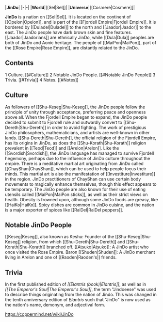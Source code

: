 |**JinDo**|
|-|-|
|**World**|[[Sel\|Sel]]|
|**Universe**|[[Cosmere\|Cosmere]]|

**JinDo** is a nation on [[Sel\|Sel]]. It is located on the continent of [[Opelon\|Opelon]], and is part of the [[Fjordell Empire\|Fjordell Empire]]. It is bordered by [[Duladel\|Duladel]] to the north and [[Jaador\|Jaador]] to the east.
The JinDo people have dark brown skin and fine features. [[Jaador\|Jaadorians]] are ethnically JinDo, while [[Dula\|Dula]] peoples are both of JinDo and Aonic heritage. The people of [[MaiPon\|MaiPon]], part of the [[Rose Empire\|Rose Empire]], are distantly related to the JinDo.

## Contents

1 Culture. [[#Culture]] 
2 Notable JinDo People. [[#Notable JinDo People]] 
3 Trivia. [[#Trivia]] 
4 Notes. [[#Notes]] 


## Culture
As followers of [[Shu-Keseg\|Shu-Keseg]], the JinDo people follow the principle of unity through acceptance, preferring peace and openness above all. When the Fjordell Empire began to expand, the JinDo people decided to submit to Fjordell rule and outwardly convert to [[Shu-Dereth\|Shu-Dereth]] in order to avoid fighting.
The work of prestigious JinDo philosophers, mathematicians, and artists are well-known in other lands. [[Shu-Dereth\|Shu-Dereth]], the official religion of the Fjordell Empire, has its origins in JinDo, as does the [[Shu-Korath\|Shu-Korath]] religion prevalent in [[Teod\|Teod]] and [[Arelon\|Arelon]]. Like the [[Svordish\|Svordish]], the JinDo language has managed to survive Fjordell hegemony, perhaps due to the influence of JinDo culture throughout the empire.
There is a meditative martial art originating from JinDo called [[ChayShan\|ChayShan]], which can be used to help people focus their minds. This martial art is also the manifestation of [[Investiture\|Investiture]] in the region. JinDo practitioners of ChayShan can use certain body movements to magically enhance themselves, though this effect appears to be temporary.
The JinDo people are also known for their use of eating utensils called [[MaiPon\|MaiPon sticks]], as well as their strict views on health. Obesity is frowned upon, although some JinDo foods are greasy, like [[HaiKo\|HaiKo]]. Spicy dishes are common in JinDo cuisine, and the nation is a major exporter of spices like [[RaiDel\|RaiDel peppers]].

## Notable JinDo People
[[Keseg\|Keseg]], also known as Keshu: Founder of the [[Shu-Keseg\|Shu-Keseg]] religion, from which [[Shu-Dereth\|Shu-Dereth]] and [[Shu-Korath\|Shu-Korath]] branched off.
[[Atsuko\|Atsuko]]: A JinDo artist who once visited the Rose Empire.
Baron [[Shuden\|Shuden]]: A JinDo merchant living in Arelon and one of [[Raoden\|Raoden's]] friends.
## Trivia
In the first published edition of *[[Elantris (book)\|Elantris]]*, as well as in *[[The Emperor's Soul\|The Emperor's Soul]]*, the term "Jindoeese" was used to describe things originating from the nation of Jindo. This was changed in the tenth anniversary edition of *Elantris* such that "JinDo" is now used as the nation's name, demonym, and adjectival form.


https://coppermind.net/wiki/JinDo